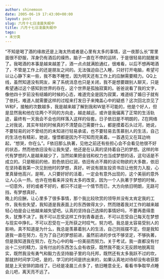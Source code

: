 ```yaml
---
author: shinemoon
date: 2005-06-19 17:43:00+00:00
layout: post
slug: 六月十七日凌晨失眠中
title: 六月十七日凌晨失眠中
tags:
- 未分类
---
```


“不知是喝了酒的缘故还是上海太热或者是心里有太多的事情，这一夜那么长”胃里面很不舒服，浑身仍有酒后的燥热，脑子一直在不停的运转，于是很轻易的就醒来了。我喝酒的本事是越来越差了，酒一点点就满脸通红，很难看，以后不想再喝酒了，不管是工作上的还是朋友之间的。无法强迫自己入睡，只好打开电脑，希望可以让心静下来一些，我不敢不睡觉，因为明天还有工作上的应酬需要精力。QQ上线，虽然知道没有网友，来了系统消息也只是关闭，我不是想要跟别人聊天，只是希望通过这个感知到世界的存在，这个世界是孤独寂寞的。爸爸说看了我的文字，像他四十岁前没有结婚的时候的心态，难道完全是因为寂寞，难道结了婚日子就有了依托，难道人就需要这样的过程来打发日子来掩盖心中的疑惑？这次回北京见了W和F，接触的次数越多，我是越来越了解到我和W是不可能的，他是个好人，但是显然我和他在往两个不同的方向走，越走越远，或许是我偏离了正常的生活轨迹，最终有一天我会不会也同样落入这样的俗套。日子依旧是不明朗的，Z在网络上对我说，其实年轻的时候真的不清楚自己需要什么，都是摸着石头过河，她说，不要轻易的对不曾经历的未知进行轻易承诺，也不要轻易去羡慕别人的生活，自己的生活也有精彩，她说，憧憬都是因为不可知而完美着。一首遇见又在耳边响起，“想哭，你在么”。F依旧那么执著，见他之前还有些担心会不会看见他很不好的状态，然而他依旧没有让我失望，他还是在认真的坚持着自己的梦想。这样的年代有梦想的人是越来越少了，当然如果把金钱和权力也当成梦想的话，这句话是不成立的。只是眼前的他，脸色依旧红润，依旧有点不屑的谈论物欲的大多数，依旧在坚持着我第一次见到他时的梦想，真好。听说有朋友投资书店让他劳力入股，心里真替他高兴，是啊，人只要好好的活着，一定会有意外出现的，这个美丽的意外让人心头一热，也许在他看来并没有太多的改变，因为一个人执著于梦想的时候，一切意外，好的或者不好的，都只不过是一个情节而已，大方向依旧明朗，无路可挡，有梦想真好。  
晚上的应酬，让心里多了很多事情，那个我比较欣赏的领导并没有太肯定我的工作，我有些失望，我知道是我表面上的东西做得太少，然而随着我对工作的越来越轻心怕是会让他越来越失望吧。认真的坚持自己选择的事情好吗，不要再患得患失，犹豫不决了。我不可以忍受这样工作到青春逝去，不可以忍受自己每天在梦想与现实中挣扎，不可以忍受在一无所获之时叹气，努力吧。我总是太容易受别人的影响，真不知道是为什么，我总是羡慕着别人的生活，自己则摇摆不定。但是我知道我一直在努力，在为了自己的梦想前进，虽然前进的步伐不够坚定，不够执著，但是我知道我在努力，在为心中的每一份美丽而努力。关于考试，我一直都没有付出十二分的精力，没有付出的东西怎么会有收获，既然我不能义无反顾地脱离现实，既然我没有勇气和毅力去坚持脑子里的乌托邦，既然还有太多我跃不过的坎，那就挤时间学习吧，是的，学习的时间是挤出来的，如果认真地对待却没有收获那就是上天安排的路线了。已经是凌晨三点多了，依旧睡意全无，看看书争取早点睡会儿吧，离天亮不远了。  

